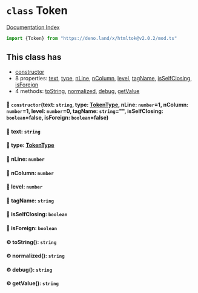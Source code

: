 # `class` Token

[Documentation Index](../README.md)

```ts
import {Token} from "https://deno.land/x/htmltok@v2.0.2/mod.ts"
```

## This class has

- [constructor](#-constructortext-string-type-tokentype-nline-number1-ncolumn-number1-level-number0-tagname-string-isselfclosing-booleanfalse-isforeign-booleanfalse)
- 8 properties:
[text](#-text-string),
[type](#-type-tokentype),
[nLine](#-nline-number),
[nColumn](#-ncolumn-number),
[level](#-level-number),
[tagName](#-tagname-string),
[isSelfClosing](#-isselfclosing-boolean),
[isForeign](#-isforeign-boolean)
- 4 methods:
[toString](#-tostring-string),
[normalized](#-normalized-string),
[debug](#-debug-string),
[getValue](#-getvalue-string)


#### 🔧 `constructor`(text: `string`, type: [TokenType](../enum.TokenType/README.md), nLine: `number`=1, nColumn: `number`=1, level: `number`=0, tagName: `string`="", isSelfClosing: `boolean`=false, isForeign: `boolean`=false)



#### 📄 text: `string`



#### 📄 type: [TokenType](../enum.TokenType/README.md)



#### 📄 nLine: `number`



#### 📄 nColumn: `number`



#### 📄 level: `number`



#### 📄 tagName: `string`



#### 📄 isSelfClosing: `boolean`



#### 📄 isForeign: `boolean`



#### ⚙ toString(): `string`



#### ⚙ normalized(): `string`



#### ⚙ debug(): `string`



#### ⚙ getValue(): `string`




